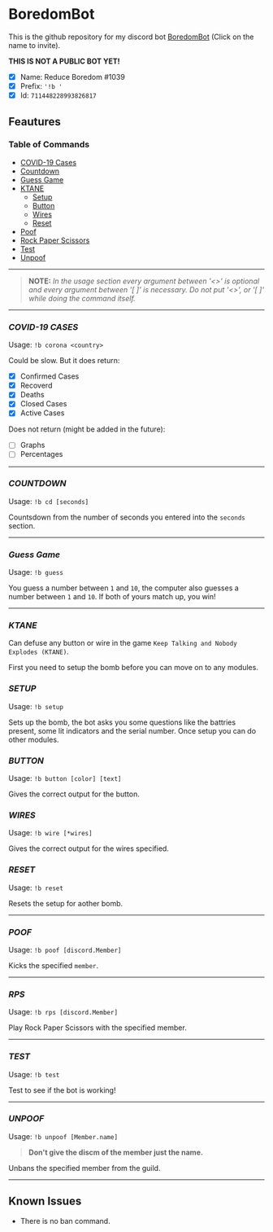 # BoredomBot

This is the github repository for my discord bot [BoredomBot](https://discord.com/oauth2/authorize?client_id=711448228993826817&permissions=8&scope=bot) (Click on the name to invite).

**THIS IS NOT A PUBLIC BOT YET!**

- [x] Name: Reduce Boredom
#1039
- [x] Prefix: `'!b '`
- [x] Id: `711448228993826817` 

## Feautures

### **Table of Commands**


- [COVID-19 Cases](https://github.com/BrimCap/BoredomBot#covid-19-cases)
- [Countdown](https://github.com/BrimCap/BoredomBot#countdown)
- [Guess Game](https://github.com/BrimCap/BoredomBot#guess-game)
- [KTANE](https://github.com/BrimCap/BoredomBot#ktane)
  - [Setup](https://github.com/BrimCap/BoredomBot#setup)
  - [Button](https://github.com/BrimCap/BoredomBot#button)
  - [Wires](https://github.com/BrimCap/BoredomBot#wires)
  - [Reset](https://github.com/BrimCap/BoredomBot#reset)
- [Poof](https://github.com/BrimCap/BoredomBot#poof)
- [Rock Paper Scissors](https://github.com/BrimCap/BoredomBot#rps)
- [Test](https://github.com/BrimCap/BoredomBot#test)
- [Unpoof](https://github.com/BrimCap/BoredomBot#unpoof)

---
  
> **NOTE:** *In the usage section every argument between '<>' is optional and every argument between '[ ]' is necessary. Do not put '<>', or '[ ]' while doing the command itself.*

---
  
### ***COVID-19 CASES***

Usage: `!b corona <country>`

Could be slow. But it does return:

- [x] Confirmed Cases
- [x] Recoverd
- [x] Deaths
- [x] Closed Cases
- [x] Active Cases 

Does not return (might be added in the future):

- [ ] Graphs
- [ ] Percentages

---

### ***COUNTDOWN***

Usage: `!b cd [seconds]`

Countsdown from the number of seconds you entered into the `seconds` section.

---

### ***Guess Game***

Usage: `!b guess`

You guess a number between `1` and `10`, the computer also guesses a number between `1` and `10`. If both of yours match up, you win!

---

### ***KTANE***

Can defuse any button or wire in the game `Keep Talking and Nobody Explodes (KTANE)`. 

First you need to setup the bomb before you can move on to any modules.

### *SETUP*

Usage: `!b setup`

Sets up the bomb, the bot asks you some questions like the battries present, some lit indicators and the serial number. Once setup you can do other modules.

### *BUTTON*

Usage: `!b button [color] [text]`

Gives the correct output for the button.

### *WIRES*

Usage: `!b wire [*wires]`

Gives the correct output for the wires specified.

### *RESET*

Usage: `!b reset`

Resets the setup for aother bomb.

---

### ***POOF***

Usage: `!b poof [discord.Member]`

Kicks the specified `member`.

---

### ***RPS***

Usage: `!b rps [discord.Member]`

Play Rock Paper Scissors with the specified member.

---

### ***TEST***

Usage: `!b test`

Test to see if the bot is working!

---

### ***UNPOOF***

Usage: `!b unpoof [Member.name]`

> **Don't give the discm of the member just the name.**

Unbans the specified member from the guild.

---

## Known Issues

- There is no ban command.